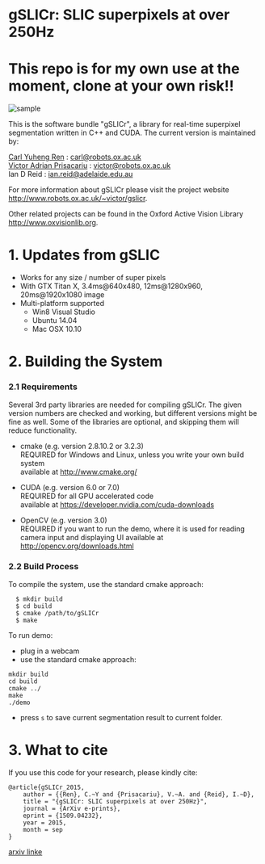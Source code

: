 # gSLICr: SLIC superpixels at over 250Hz
# This repo is for my own use at the moment, clone at your own risk!!
![sample](sample.bmp)

This is the software bundle "gSLICr", a library for real-time superpixel segmentation written in C++ and CUDA. The current version is maintained by:

  [Carl Yuheng Ren](http://www.carlyuheng.com/) : <carl@robots.ox.ac.uk>  
  [Victor Adrian Prisacariu](http://www.robots.ox.ac.uk/~victor/) : <victor@robots.ox.ac.uk>  
  Ian D Reid : <ian.reid@adelaide.edu.au>  

For more information about gSLICr please visit the project website <http://www.robots.ox.ac.uk/~victor/gslicr>. 

Other related projects can be found in the Oxford Active Vision Library <http://www.oxvisionlib.org>.

# 1. Updates from gSLIC
- Works for any size / number of super pixels
- With GTX Titan X, 3.4ms@640x480, 12ms@1280x960, 20ms@1920x1080 image
- Multi-platform supported
  - Win8 Visual Studio
  - Ubuntu 14.04
  - Mac OSX 10.10

# 2. Building the System

### 2.1 Requirements

Several 3rd party libraries are needed for compiling gSLICr. The given version numbers are checked and working, but different versions might be fine as well. Some of the libraries are optional, and skipping them will reduce functionality.

  - cmake (e.g. version 2.8.10.2 or 3.2.3)  
    REQUIRED for Windows and Linux, unless you write your own build system  
    available at http://www.cmake.org/

  - CUDA (e.g. version 6.0 or 7.0)  
    REQUIRED for all GPU accelerated code  
    available at https://developer.nvidia.com/cuda-downloads

  - OpenCV (e.g. version 3.0)  
    REQUIRED if you want to run the demo, where it is used for reading camera input and displaying UI
    available at http://opencv.org/downloads.html

### 2.2 Build Process

  To compile the system, use the standard cmake approach:
```
  $ mkdir build
  $ cd build
  $ cmake /path/to/gSLICr
  $ make
```

  To run demo:
- plug in a webcam
- use the standard cmake approach:
```
mkdir build
cd build
cmake ../
make
./demo
```
- press `s` to save current segmentation result to current folder.

# 3. What to cite
If you use this code for your research, please kindly cite:
```
@article{gSLICr_2015,
	author = {{Ren}, C.~Y and {Prisacariu}, V.~A. and {Reid}, I.~D},
	title = "{gSLICr: SLIC superpixels at over 250Hz}",
	journal = {ArXiv e-prints},
	eprint = {1509.04232},
	year = 2015,
	month = sep
}
```
[arxiv linke](http://arxiv.org/abs/1509.04232)
